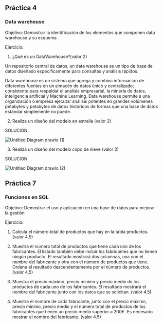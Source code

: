 
## Práctica 4
### Data warehouse

Objetivo: Demostrar la identificación de los elementos que componen data warehouse y
su esquema

Ejercicio:

1. ¿Qué es un DataWarehouse?(valor 2)

Un repositorio central de datos, un data warehouse es un tipo de base de datos diseñado específicamente para consultas y análisis rápidos.

Data warehouse es un sistema que agrega y combina información de diferentes fuentes en un almacén de datos único y centralizado; consistente para respaldar el análisis empresarial, la minería de datos, inteligencia artificial y Machine Learning. Data warehouse permite a una organización o empresa ejecutar análisis potentes en grandes volúmenes petabytes y petabytes de datos históricos de formas que una base de datos estándar simplemente no puede.
  

2. Realiza un diseño del modelo en estrella (valor 2)

SOLUCION:

![Untitled Diagram drawio (1)](https://user-images.githubusercontent.com/102439544/173208213-e95eb0a0-8fe8-455a-975a-0dd2b7998e39.png)


3. Realiza un diseño del modelo copo de nieve (valor 2)


SOLUCION


![Untitled Diagram drawio (2)](https://user-images.githubusercontent.com/102439544/173208373-22df0575-a12b-4887-92dc-a22e6360c0c2.png)


## Práctica 7
### Funciones en SQL
Objetivo: Demostrar el uso y aplicación en una base de datos para mejorar la gestión

Ejercicio:

1. Calcula el número total de productos que hay en la tabla productos. (valor 4.5)


2. Muestra el número total de productos que tiene cada uno de los fabricantes. El listado
también debe incluir los fabricantes que no tienen ningún producto. El resultado
mostrará dos columnas, una con el nombre del fabricante y otra con el número de
productos que tiene. Ordene el resultado descendentemente por el número de
productos. (valor 4.5)

3. Muestra el precio máximo, precio mínimo y precio medio de los productos de cada
uno de los fabricantes. El resultado mostrará el nombre del fabricante junto con los
datos que se solicitan. (valor 4.5)

4. Muestra el nombre de cada fabricante, junto con el precio máximo, precio mínimo,
precio medio y el número total de productos de los fabricantes que tienen un precio
medio superior a 200€. Es necesario mostrar el nombre del fabricante. (valor 4.5)


